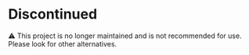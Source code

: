 # Discontinued
⚠️ This project is no longer maintained and is not recommended for use. Please look for other alternatives.
